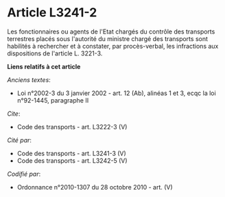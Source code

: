# Article L3241-2

Les fonctionnaires ou agents de l'Etat chargés du contrôle des transports terrestres placés sous l'autorité du ministre
chargé des transports sont habilités à rechercher et à constater, par procès-verbal, les infractions aux dispositions de
l'article L. 3221-3.

**Liens relatifs à cet article**

_Anciens textes_:

  - Loi n°2002-3 du 3 janvier 2002 - art. 12 (Ab), alinéas 1 et 3, ecqc la loi n°92-1445, paragraphe II

_Cite_:

  - Code des transports - art. L3222-3 (V)

_Cité par_:

  - Code des transports - art. L3241-3 (V)
  - Code des transports - art. L3242-5 (V)

_Codifié par_:

  - Ordonnance n°2010-1307 du 28 octobre 2010 - art. (V)
